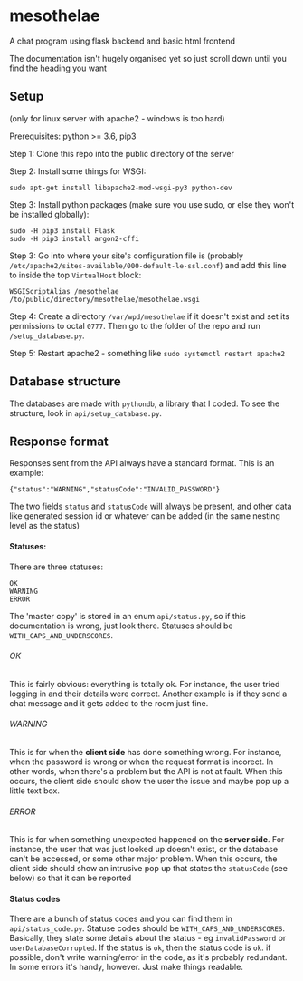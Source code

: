 # mesothelae

A chat program using flask backend and basic html frontend

The documentation isn't hugely organised yet so just scroll down until you find the heading you want

## Setup
(only for linux server with apache2 - windows is too hard)

Prerequisites: python >= 3.6, pip3

Step 1: Clone this repo into the public directory of the server

Step 2: Install some things for WSGI:
```
sudo apt-get install libapache2-mod-wsgi-py3 python-dev
```

Step 3: Install python packages (make sure you use sudo, or else they won't be installed globally):
```
sudo -H pip3 install Flask
sudo -H pip3 install argon2-cffi
```

Step 3: Go into where your site's configuration file is (probably `/etc/apache2/sites-available/000-default-le-ssl.conf`) and add this line to inside the top `VirtualHost` block:
```
WSGIScriptAlias /mesothelae /to/public/directory/mesothelae/mesothelae.wsgi
```

Step 4: Create a directory `/var/wpd/mesothelae` if it doesn't exist and set its permissions to octal `0777`. Then go to the folder of the repo and run `/setup_database.py`.

Step 5: Restart apache2 - something like `sudo systemctl restart apache2`

## Database structure

The databases are made with `pythondb`, a library that I coded. To see the structure, look in `api/setup_database.py`.

## Response format

Responses sent from the API always have a standard format. This is an example:
```
{"status":"WARNING","statusCode":"INVALID_PASSWORD"}
```

The two fields `status` and `statusCode` will always be present, and other data like generated session id or whatever can be added (in the same nesting level as the status)

#### Statuses:

There are three statuses:
```
OK
WARNING
ERROR
```
The 'master copy' is stored in an enum `api/status.py`, so if this documentation is wrong, just look there. Statuses should be `WITH_CAPS_AND_UNDERSCORES`.

###### OK
This is fairly obvious: everything is totally ok. For instance, the user tried logging in and their details were correct. Another example is if they send a chat message and it gets added to the room just fine.

###### WARNING
This is for when the **client side** has done something wrong. For instance, when the password is wrong or when the request format is incorect. In other words, when there's a problem but the API is not at fault. When this occurs, the client side should show the user the issue and maybe pop up a little text box.

###### ERROR
This is for when something unexpected happened on the **server side**. For instance, the user that was just looked up doesn't exist, or the database can't be accessed, or some other major problem. When this occurs, the client side should show an intrusive pop up that states the `statusCode` (see below) so that it can be reported

#### Status codes

There are a bunch of status codes and you can find them in `api/status_code.py`. Statuse codes should be `WITH_CAPS_AND_UNDERSCORES`. Basically, they state some details about the status - eg `invalidPassword` or `userDatabaseCorrupted`. If the status is `ok`, then the status code is `ok`. if possible, don't write warning/error in the code, as it's probably redundant. In some errors it's handy, however. Just make things readable.